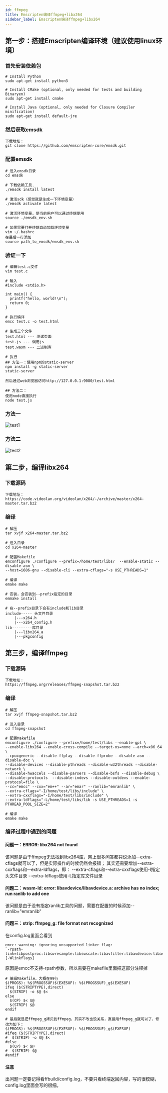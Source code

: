 ```yaml
---
id: ffmpeg
title: Emscripten编译ffmpeg+libx264
sidebar_label: Emscripten编译ffmpeg+libx264
---
```


## 第一步：搭建Emscripten编译环境（建议使用linux环境）
### 首先安装依赖包
```
# Install Python
sudo apt-get install python3

# Install CMake (optional, only needed for tests and building Binaryen)
sudo apt-get install cmake

# Install Java (optional, only needed for Closure Compiler minification)
sudo apt-get install default-jre
```

### 然后获取emsdk
```
下载地址：
git clone https://github.com/emscripten-core/emsdk.git
```

### 配置emsdk
```
# 进入emsdk目录
cd emsdk

# 下载依赖工具.
./emsdk install latest

# 激活sdk（感觉就是生成一下环境变量）
./emsdk activate latest

# 激活环境变量，使当前用户可以通过终端使用
source ./emsdk_env.sh

# 如果需要打开终端自动加载环境变量
vim ~/.bashrc
在最后一行添加
source path_to_emsdk/emsdk_env.sh
```

### 验证一下
```
# 编辑test.c文件
vim test.c

# 输入
#include <stdio.h>

int main() {
  printf("hello, world!\n");
  return 0;
}

# 执行编译
emcc test.c -o test.html

# 生成三个文件
test.html --- 测试页面
test.js --- 调用js
test.wasm --- 二进制库

# 执行
## 方法一：使用npm的static-server
npm install -g static-server
static-server

然后通过web浏览器访问http://127.0.0.1:9080/test.html

## 方法二：
使用node直接执行
node test.js
```
### 方法一
![test1](assets/emscripten/test1.png)

### 方法二
![test2](assets/emscripten/test2.png)


## 第二步，编译libx264
### 下载源码
```
下载地址：
https://code.videolan.org/videolan/x264/-/archive/master/x264-master.tar.bz2
```

### 编译
```
# 解压
tar xvjf x264-master.tar.bz2

# 进入目录
cd x264-master

# 配置Makefile
emconfigure ./configure --prefix=/home/test/libs/  --enable-static --disable-asm \
--host=i686-gnu --disable-cli --extra-cflags="-s USE_PTHREADS=1"

# 编译
emake make

# 安装，会安装到--prefix指定的目录
emmake install

# 在--prefix目录下会有include和lib目录
include----- 头文件目录
    |---x264.h
    |---x264_config.h
lib---------库目录
    |---libx264.a 
    |---pkgconfig 

```

## 第三步，编译ffmpeg
### 下载源码
```
下载地址：
https://ffmpeg.org/releases/ffmpeg-snapshot.tar.bz2
```

### 编译
```
# 解压
tar xvjf ffmpeg-snapshot.tar.bz2

# 进入目录
cd ffmpeg-snapshot

# 配置Makefile
emconfigure ./configure --prefix=/home/test/libs --enable-gpl \
--enable-libx264 --enable-cross-compile --target-os=none --arch=x86_64 \
--cpu=generic --disable-ffplay --disable-ffprobe --disable-asm --disable-doc \
--disable-devices --disable-pthreads --disable-w32threads --disable-network \
--disable-hwaccels --disable-parsers --disable-bsfs --disable-debug \
--disable-protocols  --disable-indevs --disable-outdevs --enable-protocol=file \
--cc="emcc" --cxx="em++" --ar="emar" --ranlib="emranlib" \
--extra-cflags="-I/home/test/libs/include" \
--extra-cxxflags="-I/home/test/libs/include" \
--extra-ldflags="-L/home/test/libs/lib -s USE_PTHREADS=1 -s PTHREAD_POOL_SIZE=2"

# 编译
emake make
```

### 编译过程中遇到的问题
#### 问题一：ERROR: libx264 not found
该问题是由于ffmpeg无法找到libx264库，网上很多问答都只说添加--extra-cflags就可以了，但是实际操作的时候仍然会报错；
其实还需要增加--extra-cxxflags和--extra-ldflags，即：
--extra-cflags和--extra-cxxflags使用-I指定头文件目录
--extra-ldflags使用-L指定库文件目录

#### 问题二：wasm-ld: error: libavdevice/libavdevice.a: archive has no index; run ranlib to add one
该问题是由于没有指定ranlib工具的问题，需要在配置的时候添加--ranlib="emranlib"

#### 问题三：strip: ffmpeg_g: file format not recognized
在config.log里面会看到
```
emcc: warning: ignoring unsupported linker flag:
`-rpath-link=libpostproc:libswresample:libswscale:libavfilter:libavdevice:libavformat:libavcodec:libavutil:libavresample` [-Wlinkflags]
```
原因是emcc不支持-rpath参数，所以需要在makefile里面把这部分注释掉
```
# 编辑Makefile，大概在99行
$(PROGS): %$(PROGSSUF)$(EXESUF): %$(PROGSSUF)_g$(EXESUF)
ifeq ($(STRIPTYPE),direct)
  $(STRIP) -o $@ $<
else
  $(CP) $< $@
  $(STRIP) $@
endif

# 最后就是把ffmpeg_g拷贝到ffmpeg，其实不改也没关系，直接用ffmpeg_g就可以了，修改为如下：
$(PROGS): %$(PROGSSUF)$(EXESUF): %$(PROGSSUF)_g$(EXESUF)
#ifeq ($(STRIPTYPE),direct)
#  $(STRIP) -o $@ $<
#else
  $(CP) $< $@
#  $(STRIP) $@
#endif
```

#### 注意
出问题一定要记得看ffbuild/config.log，不要只看终端返回内容，写的很模糊，config.log里面会写的很细。
